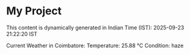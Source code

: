 # My Project

This content is dynamically generated in Indian Time (IST): 2025-09-23 21:22:20 IST


Current Weather in Coimbatore:
Temperature: 25.88 °C
Condition: haze
